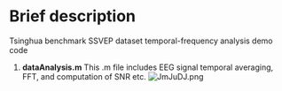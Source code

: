 # Brief description
Tsinghua benchmark SSVEP dataset temporal-frequency analysis demo code
1. **dataAnalysis.m**
This .m file includes EEG signal temporal averaging, FFT, and computation of SNR etc.
![JmJuDJ.png](https://s1.ax1x.com/2020/04/18/JmJuDJ.png)
